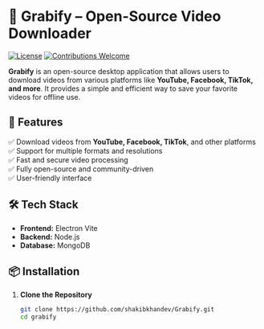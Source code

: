 # 🎥 Grabify – Open-Source Video Downloader  

[![License](https://img.shields.io/badge/License-MIT-blue.svg)](LICENSE)
[![Contributions Welcome](https://img.shields.io/badge/Contributions-Welcome-brightgreen.svg)](CONTRIBUTING.md)

**Grabify** is an open-source desktop application that allows users to download videos from various platforms like **YouTube, Facebook, TikTok, and more**. It provides a simple and efficient way to save your favorite videos for offline use.  

## 🚀 Features  
✅ Download videos from **YouTube, Facebook, TikTok**, and other platforms  
✅ Support for multiple formats and resolutions  
✅ Fast and secure video processing  
✅ Fully open-source and community-driven  
✅ User-friendly interface  

## 🛠️ Tech Stack  
- **Frontend:** Electron Vite
- **Backend:** Node.js
- **Database:** MongoDB

## 📦 Installation  

1. **Clone the Repository**  
   ```sh
   git clone https://github.com/shakibkhandev/Grabify.git
   cd grabify
   ```
